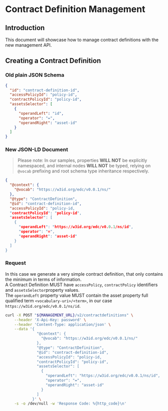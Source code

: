 # Contract Definition Management

## Introduction
This document will showcase how to manage contract definitions with the new management API.

## Creating a Contract Definition

### Old plain JSON Schema

```json
{
  "id": "contract-definition-id",
  "accessPolicyId": "policy-id",
  "contractPolicyId": "policy-id",
  "assetsSelector": [
    {
      "operandLeft": "id",
      "operator": "=",
      "operandRight": "asset-id"
    }
  ]
}
```

### New JSON-LD Document

> Please note: In our samples, properties **WILL NOT** be explicitly namespaced, and internal nodes **WILL NOT** be typed, relying on `@vocab` prefixing and root schema type inheritance respectively.


```json
{
  "@context": {
    "@vocab": "https://w3id.org/edc/v0.0.1/ns/"
  },
  "@type": "ContractDefinition",
  "@id": "contract-definition-id",
  "accessPolicyId": "policy-id,
  "contractPolicyId": "policy-id",
  "assetsSelector": [
    {
      "operandLeft": "https://w3id.org/edc/v0.0.1/ns/id",
      "operator": "=",
      "operandRight": "asset-id"
    }
  ]
}
```

### Request
In this case we generate a very simple contract definition, that only contains the minimum in terms of information.<br>
A Contract Definition MUST have `accessPolicy`, `contractPolicy` identifiers and `assetsSelector`property values.<br>
The `operandLeft` property value MUST contain the asset property full qualified term `<vocabulary-uri>/<term>`, in our case `https://w3id.org/edc/v0.0.1/ns/id`.

```bash
curl -X POST "${MANAGEMENT_URL}/v2/contractdefinitions" \
    --header 'X-Api-Key: password' \
    --header 'Content-Type: application/json' \
    --data '{
              "@context": {
                "@vocab": "https://w3id.org/edc/v0.0.1/ns/"
              },
              "@type": "ContractDefinition",
              "@id": "contract-definition-id",
              "accessPolicyId": "policy-id,
              "contractPolicyId": "policy-id",
              "assetsSelector": [
                {
                  "operandLeft": "https://w3id.org/edc/v0.0.1/ns/id",
                  "operator": "=",
                  "operandRight": "asset-id"
                }
              ]
            }' \
    -s -o /dev/null -w 'Response Code: %{http_code}\n'
```